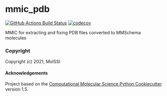 mmic_pdb
==============================
[//]: # (Badges)
[![GitHub Actions Build Status](https://github.com/MolSSI/mmic_pdb/workflows/CI/badge.svg)](https://github.com/MolSSI/mmic_pdb/actions?query=workflow%3ACI)
[![codecov](https://codecov.io/gh/MolSSI/mmic_pdb/branch/main/graph/badge.svg)](https://codecov.io/gh/MolSSI/mmic_pdb/branch/main)


MMIC for extracting and fixing PDB files converted to MMSchema molecules

### Copyright

Copyright (c) 2021, MolSSI


#### Acknowledgements
 
Project based on the 
[Computational Molecular Science Python Cookiecutter](https://github.com/molssi/cookiecutter-cms) version 1.5.
